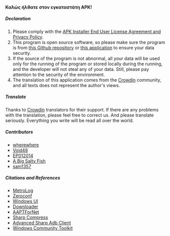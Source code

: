 #### Καλώς ήλθατε στον εγκαταστάτη APK!

##### Declaration
1. Please comply with the [APK Installer End User License Agreement and Privacy Policy](https://github.com/Paving-Base/APK-Installer/blob/main/Privacy.md).
2. This program is open source software, so please make sure the program is from [this Github repository](https://github.com/Paving-Base/APK-Installer) or [this application](https://www.microsoft.com/store/apps/9P2JFQ43FPPG) to ensure your data security.
3. If the source of the program is not abnormal, all your data will be used only for the running of the program or stored locally during the running, and the developer will not steal any of your data. Still, please pay attention to the security of the environment.
4. The translation of this application comes from the [Crowdin](https://crowdin.com/project/APKInstaller "Crowdin") community, and all texts does not represent the author's views.

##### Translate
Thanks to [Crowdin](https://crowdin.com/project/APKInstaller "Crowdin") translators for their support. If there are any problems with the translation, please feel free to correct us. And please translate seriously. Everything you write will be read all over the world.

##### Contributors
- [wherewhere](https://github.com/wherewhere)
- [Void48](https://github.com/Void48)
- [EP012014](https://github.com/EP012014)
- [A Big Salty Fish](https://github.com/bigsaltyfishes)
- [sam1357](https://github.com/sam1357)

##### Citations and References
- [MetroLog](https://github.com/roubachof/MetroLog "MetroLog")
- [Zeroconf](https://github.com/novotnyllc/Zeroconf "Zeroconf")
- [Windows UI](https://github.com/microsoft/microsoft-ui-xaml "Windows UI")
- [Downloader](https://github.com/bezzad/Downloader "Downloader")
- [AAPTForNet](https://github.com/canheo136/QuickLook.Plugin.ApkViewer "AAPTForNet")
- [Sharp Compress](https://github.com/adamhathcock/sharpcompress "Sharp Compress")
- [Advanced Sharp Adb Client](https://github.com/yungd1plomat/AdvancedSharpAdbClient "Advanced Sharp Adb Client")
- [Windows Community Toolkit](https://github.com/CommunityToolkit/WindowsCommunityToolkit "Windows Community Toolkit")